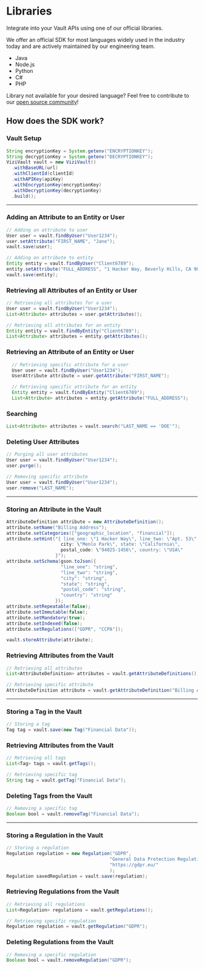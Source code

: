 # Libraries
Integrate into your Vault APIs using one of our official libraries.

We offer an official SDK for most languages widely used in the industry today and are actively maintained by our engineering team.

- Java
- Node.js
- Python
- C#
- PHP

Library not available for your desired language? Feel free to contribute to our [open source community](https://github.com/anontechnology)!

## How does the SDK work?

### Vault Setup

  ``` java
  String encryptionKey = System.getenv("ENCRYPTIONKEY");
  String decryptionKey = System.getenv("DECRYPTIONKEY");
  ViziVault vault = new ViziVault()
    .withBaseURL(url)
    .withClientId(clientId)
    .withAPIKey(apiKey)
    .withEncryptionKey(encryptionKey)
    .withDecryptionKey(decryptionKey)
    .build();
  ```

----------------------------------------------------------------------
### Adding an Attribute to an Entity or User

  ``` java
  // Adding an attribute to user
  User user = vault.findByUser("User1234");
  user.setAttribute("FIRST_NAME", "Jane");
  vault.save(user);

  // Adding an attribute to entity
  Entity entity = vault.findByUser("Client6789");
  entity.setAttribute("FULL_ADDRESS", "1 Hacker Way, Beverly Hills, CA 90210");
  vault.save(entity);
  ```

### Retrieving all Attributes of an Entity or User

  ``` java
  // Retrieving all attributes for a user
  User user = vault.findByUser("User1234");
  List<Attribute> attributes = user.getAttributes();

  // Retrieving all attributes for an entity
  Entity entity = vault.findByEntity("Client6789");
  List<Attribute> attributes = entity.getAttributes();
  ```
### Retrieving an Attribute of an Entity or User

``` java
  // Retrieving specific attribute for a user
  User user = vault.findByUser("User1234");
  UserAttribute attribute = user.getAttribute("FIRST_NAME");

  // Retrieving specific attribute for an entity
  Entity entity = vault.findByEntity("Client6789");
  List<Attribute> attributes = entity.getAttribute("FULL_ADDRESS");
```

### Searching

  ``` java
  List<Attribute> attributes = vault.search("LAST_NAME == 'DOE'");
  ```

### Deleting User Attributes

  ``` java
  // Purging all user attributes
  User user = vault.findByUser("User1234");
  user.purge();

  // Removing specific attribute
  User user = vault.findByUser("User1234");
  user.remove("LAST_NAME");
  ```

----------------------------------------------------------------------
### Storing an Attribute in the Vault

  ``` java
  AttributeDefinition attribute = new AttributeDefinition();
  attribute.setName("Billing Address");
  attribute.setCategories(["geographic_location", "financial"]);
  attribute.setHint("{ line_one: \"1 Hacker Way\", line_two: \"Apt. 53\", 
                      city: \"Menlo Park\", state: \"California\", 
                      postal_code: \"94025-1456\", country: \"USA\"
                    }");
  attribute.setSchema(gson.toJson({ 
                      "line_one": "string",
                      "line_two": "string",
                      "city": "string",
                      "state": "string",
                      "postal_code": "string",
                      "country": "string"
                    });
  attribute.setRepeatable(false);
  attribute.setImmutable(false);
  attribute.setMandatory(true);
  attribute.setIndexed(false);
  attribute.setRegulations(["GDPR", "CCPA"]);

  vault.storeAttribute(attribute);
  ```

### Retrieving Attributes from the Vault

  ``` java
  // Retrieving all attributes
  List<AttributeDefinition> attributes = vault.getAttributeDefinitions();

  // Retrieving specific attribute
  AttributeDefinition attribute = vault.getAttributeDefinition("Billing Address");
  ```

----------------------------------------------------------------------
### Storing a Tag in the Vault

  ``` java
  // Storing a tag
  Tag tag = vault.save(new Tag("Financial Data"));
  ```
### Retrieving Attributes from the Vault

  ``` java
  // Retrieving all tags
  List<Tag> tags = vault.getTags();

  // Retrieving specific tag
  String tag = vault.getTag("Financial Data");
  ```

### Deleting Tags from the Vault

  ``` java
  // Removing a specific tag
  Boolean bool = vault.removeTag("Financial Data");
  ```

----------------------------------------------------------------------
### Storing a Regulation in the Vault

  ``` java
  // Storing a regulation
  Regulation regulation = new Regulation("GDPR", 
                                        "General Data Protection Regulation",
                                        "https://gdpr.eu/" 
                                        );
  Regulation savedRegulation = vault.save(regulation);
  ```

### Retrieving Regulations from the Vault

  ``` java
  // Retrieving all regulations
  List<Regulation> regulations = vault.getRegulations();

  // Retrieving specific regulation
  Regulation regulation = vault.getRegulation("GDPR");
  ```

### Deleting Regulations from the Vault

  ``` java
  // Removing a specific regulation
  Boolean bool = vault.removeRegulation("GDPR");
  ```
